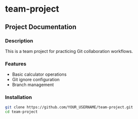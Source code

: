 # team-project

## Project Documentation

### Description
This is a team project for practicing Git collaboration workflows.

### Features
- Basic calculator operations
- Git ignore configuration
- Branch management

### Installation
```bash
git clone https://github.com/YOUR_USERNAME/team-project.git
cd team-project 
